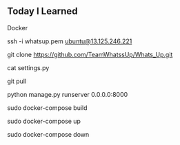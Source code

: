 ## Today I Learned
Docker

ssh -i whatsup.pem ubuntu@13.125.246.221

git clone https://github.com/TeamWhatssUp/Whats_Up.git

cat settings.py

git pull

python manage.py runserver 0.0.0.0:8000

sudo docker-compose build

sudo docker-compose up

sudo docker-compose down